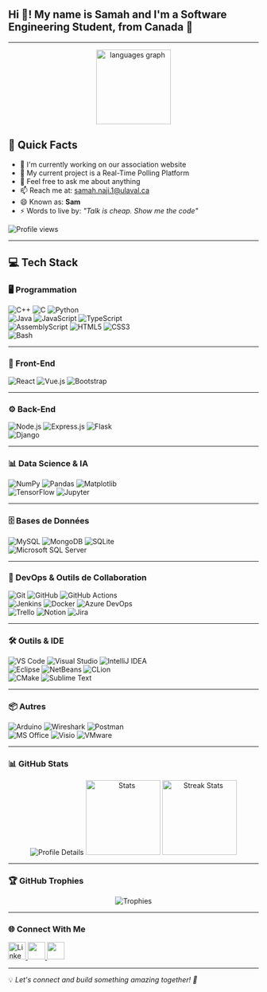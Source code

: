 <h2 align="left">Hi 👋! My name is Samah and I'm a Software Engineering Student, from Canada 🍁</h2>

---
<div align="center">
  <!-- Langages les plus utilisés -->
  <img src="https://github-readme-stats.vercel.app/api/top-langs?username=SANAJ12s&locale=en&hide_title=false&layout=compact&card_width=320&langs_count=10&theme=dracula&hide_border=false" height="150" alt="languages graph" />
</div>


## 🌟 Quick Facts

- 🎯 I'm currently working on our association website
- 🌱 My current project is a Real-Time Polling Platform
- 💬 Feel free to ask me about anything
- 📫 Reach me at: [samah.naji.1@ulaval.ca](mailto:samah.naji.1@ulaval.ca)
- 😄 Known as: **Sam**
- ⚡ Words to live by: *"Talk is cheap. Show me the code"*

![Profile views](https://komarev.com/ghpvc/?username=youssefsaber&label=Profile%20views&color=0e75b6&style=flat)

---

## 💻 Tech Stack

### 🖥 Programmation
![C++](https://img.shields.io/badge/C++-00599C?style=for-the-badge&logo=cplusplus&logoColor=white) ![C](https://img.shields.io/badge/C-00599C?style=for-the-badge&logo=c&logoColor=white) ![Python](https://img.shields.io/badge/Python-3776AB?style=for-the-badge&logo=python&logoColor=white)  
![Java](https://img.shields.io/badge/Java-ED8B00?style=for-the-badge&logo=openjdk&logoColor=white) ![JavaScript](https://img.shields.io/badge/JavaScript-F7DF1E?style=for-the-badge&logo=javascript&logoColor=black) ![TypeScript](https://img.shields.io/badge/TypeScript-3178C6?style=for-the-badge&logo=typescript&logoColor=white)  
![AssemblyScript](https://img.shields.io/badge/AssemblyScript-007ACC?style=for-the-badge&logo=assemblyscript&logoColor=white) ![HTML5](https://img.shields.io/badge/HTML5-E34F26?style=for-the-badge&logo=html5&logoColor=white) ![CSS3](https://img.shields.io/badge/CSS3-1572B6?style=for-the-badge&logo=css3&logoColor=white)  
![Bash](https://img.shields.io/badge/Bash-4EAA25?style=for-the-badge&logo=gnubash&logoColor=white)  

---

### 🎨 Front-End
![React](https://img.shields.io/badge/React-20232A?style=for-the-badge&logo=react&logoColor=61DAFB) ![Vue.js](https://img.shields.io/badge/Vue.js-35495E?style=for-the-badge&logo=vuedotjs&logoColor=4FC08D) ![Bootstrap](https://img.shields.io/badge/Bootstrap-563D7C?style=for-the-badge&logo=bootstrap&logoColor=white)  

---

### ⚙️ Back-End
![Node.js](https://img.shields.io/badge/Node.js-339933?style=for-the-badge&logo=nodedotjs&logoColor=white) ![Express.js](https://img.shields.io/badge/Express.js-000000?style=for-the-badge&logo=express&logoColor=white) ![Flask](https://img.shields.io/badge/Flask-000000?style=for-the-badge&logo=flask&logoColor=white)  
![Django](https://img.shields.io/badge/Django-092E20?style=for-the-badge&logo=django&logoColor=white)  

---

### 📊 Data Science & IA
![NumPy](https://img.shields.io/badge/NumPy-013243?style=for-the-badge&logo=numpy&logoColor=white) ![Pandas](https://img.shields.io/badge/Pandas-150458?style=for-the-badge&logo=pandas&logoColor=white) ![Matplotlib](https://img.shields.io/badge/Matplotlib-11557C?style=for-the-badge&logo=python&logoColor=white)  
![TensorFlow](https://img.shields.io/badge/TensorFlow-FF6F00?style=for-the-badge&logo=tensorflow&logoColor=white) ![Jupyter](https://img.shields.io/badge/Jupyter-F37626?style=for-the-badge&logo=jupyter&logoColor=white)  

---

### 🗄 Bases de Données
![MySQL](https://img.shields.io/badge/MySQL-4479A1?style=for-the-badge&logo=mysql&logoColor=white) ![MongoDB](https://img.shields.io/badge/MongoDB-47A248?style=for-the-badge&logo=mongodb&logoColor=white) ![SQLite](https://img.shields.io/badge/SQLite-003B57?style=for-the-badge&logo=sqlite&logoColor=white)  
![Microsoft SQL Server](https://img.shields.io/badge/SQL%20Server-CC2927?style=for-the-badge&logo=microsoftsqlserver&logoColor=white)  

---

### 🚀 DevOps & Outils de Collaboration
![Git](https://img.shields.io/badge/Git-F05032?style=for-the-badge&logo=git&logoColor=white) ![GitHub](https://img.shields.io/badge/GitHub-181717?style=for-the-badge&logo=github&logoColor=white) ![GitHub Actions](https://img.shields.io/badge/GitHub%20Actions-2088FF?style=for-the-badge&logo=githubactions&logoColor=white)  
![Jenkins](https://img.shields.io/badge/Jenkins-D24939?style=for-the-badge&logo=jenkins&logoColor=white) ![Docker](https://img.shields.io/badge/Docker-2496ED?style=for-the-badge&logo=docker&logoColor=white) ![Azure DevOps](https://img.shields.io/badge/Azure%20DevOps-0078D7?style=for-the-badge&logo=azuredevops&logoColor=white)  
![Trello](https://img.shields.io/badge/Trello-0052CC?style=for-the-badge&logo=trello&logoColor=white) ![Notion](https://img.shields.io/badge/Notion-000000?style=for-the-badge&logo=notion&logoColor=white) ![Jira](https://img.shields.io/badge/Jira-0052CC?style=for-the-badge&logo=jira&logoColor=white)  

---

### 🛠 Outils & IDE
![VS Code](https://img.shields.io/badge/VS%20Code-007ACC?style=for-the-badge&logo=visualstudiocode&logoColor=white) ![Visual Studio](https://img.shields.io/badge/Visual%20Studio-5C2D91?style=for-the-badge&logo=visualstudio&logoColor=white) ![IntelliJ IDEA](https://img.shields.io/badge/IntelliJ%20IDEA-000000?style=for-the-badge&logo=intellijidea&logoColor=white)  
![Eclipse](https://img.shields.io/badge/Eclipse-2C2255?style=for-the-badge&logo=eclipseide&logoColor=white) ![NetBeans](https://img.shields.io/badge/NetBeans-1B6AC6?style=for-the-badge&logo=apachenetbeanside&logoColor=white) ![CLion](https://img.shields.io/badge/CLion-000000?style=for-the-badge&logo=clion&logoColor=white)  
![CMake](https://img.shields.io/badge/CMake-064F8C?style=for-the-badge&logo=cmake&logoColor=white) ![Sublime Text](https://img.shields.io/badge/Sublime%20Text-FF9800?style=for-the-badge&logo=sublimetext&logoColor=white)  

---

### 📦 Autres
![Arduino](https://img.shields.io/badge/Arduino-00979D?style=for-the-badge&logo=arduino&logoColor=white) ![Wireshark](https://img.shields.io/badge/Wireshark-1679A7?style=for-the-badge&logo=wireshark&logoColor=white) ![Postman](https://img.shields.io/badge/Postman-FF6C37?style=for-the-badge&logo=postman&logoColor=white)  
![MS Office](https://img.shields.io/badge/MS%20Office-D83B01?style=for-the-badge&logo=microsoftoffice&logoColor=white) ![Visio](https://img.shields.io/badge/Visio-3955A3?style=for-the-badge&logo=microsoftvisio&logoColor=white) ![VMware](https://img.shields.io/badge/VMware-607078?style=for-the-badge&logo=vmware&logoColor=white)  


---

### 📊 GitHub Stats

<div align="center">

  <img src="https://github-profile-summary-cards.vercel.app/api/cards/profile-details?username=SANAJ12s&theme=dracula" alt="Profile Details" />

  <img src="https://github-readme-stats.vercel.app/api?username=SANAJ12s&show_icons=true&theme=dracula&hide_border=false" height="150" alt="Stats" />
  <img src="https://github-readme-streak-stats.herokuapp.com/?user=SANAJ12s&theme=dracula&hide_border=false" height="150" alt="Streak Stats" />
  
</div>

---

### 🏆 GitHub Trophies
<div align="center">
  <img src="https://github-profile-trophy.vercel.app/?username=SANAJ12s&theme=dracula&no-frame=true&row=1&column=7" alt="Trophies" />
</div>

---

### 🌐 Connect With Me

<div align="left">
  <a href="https://www.linkedin.com/in/samah-naji-1716282a6/" target="_blank">
    <img src="https://img.shields.io/static/v1?message=LinkedIn&logo=linkedin&label=&color=0077B5&logoColor=white&labelColor=&style=for-the-badge" height="35" alt="LinkedIn logo" />
  </a>
  <a href="mailto:samah.naji.1@ulaval.ca" target="_blank">
    <img src="https://img.shields.io/static/v1?message=Gmail&logo=gmail&label=&color=D14836&logoColor=white&labelColor=&style=for-the-badge" height="35" />
  </a>
  <a href="https://discordapp.com/users/sam_a1" target="_blank">
    <img src="https://img.shields.io/static/v1?message=Discord&logo=discord&label=&color=7289DA&logoColor=white&labelColor=&style=for-the-badge" height="35" />
  </a>

</div>

---

💡 *Let's connect and build something amazing together! 🚀*
